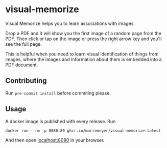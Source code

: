 # visual-memorize

Visual Memorize helps you to learn associations with images.

Drop a PDF and it will show you the first image of a random page from the PDF.
Then click or tap on the image or press the right arrow key and you'll see the full page.

This is helpful when you need to learn visual identification of things from images, where the images and
information about them is embedded into a PDF document.

## Contributing

Run `pre-commit install` before commiting please.

## Usage

A docker image is published with every release. Run

```
docker run --rm -p 8080:80 ghcr.io/morremeyer/visual-memorize:latest
```

And then open [localhost:8080](http://localhost:8080) in your browser.
